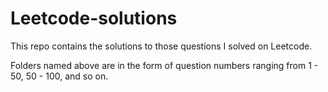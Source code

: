 # Leetcode-solutions
This repo contains the solutions to those questions I solved on Leetcode.

Folders named above are in the form of question numbers ranging from 1 - 50, 50 - 100, and so on.
